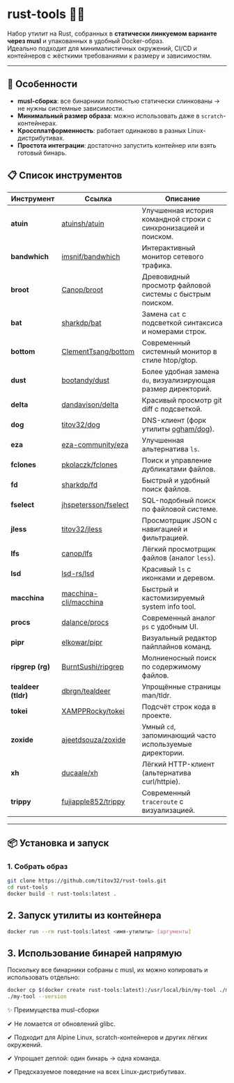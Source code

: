 # rust-tools 🦀🔧

Набор утилит на Rust, собранных в **статически линкуемом варианте через musl** и упакованных в удобный Docker-образ.  
Идеально подходит для минималистичных окружений, CI/CD и контейнеров с жёсткими требованиями к размеру и зависимостям.

---

## 🚀 Особенности

- **musl-сборка**: все бинарники полностью статически слинкованы → не нужны системные зависимости.  
- **Минимальный размер образа**: можно использовать даже в `scratch`-контейнерах.  
- **Кроссплатформенность**: работает одинаково в разных Linux-дистрибутивах.  
- **Простота интеграции**: достаточно запустить контейнер или взять готовый бинарь.  

## 📋 Список инструментов

| Инструмент | Ссылка | Описание |
|------------|--------|----------|
| **atuin** | [atuinsh/atuin](https://github.com/atuinsh/atuin) | Улучшенная история командной строки с синхронизацией и поиском. |
| **bandwhich** | [imsnif/bandwhich](https://github.com/imsnif/bandwhich) | Интерактивный монитор сетевого трафика. |
| **broot** | [Canop/broot](https://github.com/Canop/broot) | Древовидный просмотр файловой системы с быстрым поиском. |
| **bat** | [sharkdp/bat](https://github.com/sharkdp/bat) | Замена `cat` с подсветкой синтаксиса и номерами строк. |
| **bottom** | [ClementTsang/bottom](https://github.com/ClementTsang/bottom) | Современный системный монитор в стиле htop/gtop. |
| **dust** | [bootandy/dust](https://github.com/bootandy/dust) | Более удобная замена `du`, визуализирующая размер директорий. |
| **delta** | [dandavison/delta](https://github.com/dandavison/delta) | Красивый просмотр git diff с подсветкой. |
| **dog** | [titov32/dog](https://github.com/titov32/dog) | DNS-клиент (форк утилиты [ogham/dog](https://github.com/ogham/dog)). |
| **eza** | [eza-community/eza](https://github.com/eza-community/eza) | Улучшенная альтернатива `ls`. |
| **fclones** | [pkolaczk/fclones](https://github.com/pkolaczk/fclones) | Поиск и управление дубликатами файлов. |
| **fd** | [sharkdp/fd](https://github.com/sharkdp/fd) | Быстрый и удобный поиск файлов. |
| **fselect** | [jhspetersson/fselect](https://github.com/jhspetersson/fselect) | SQL-подобный поиск по файловой системе. |
| **jless** | [titov32/jless](https://github.com/titov32/jless) | Просмотрщик JSON с навигацией и фильтрацией. |
| **lfs** | [canop/lfs](https://crates.io/crates/lfs) | Лёгкий просмотрщик файлов (аналог `less`). |
| **lsd** | [lsd-rs/lsd](https://github.com/lsd-rs/lsd) | Красивый `ls` с иконками и деревом. |
| **macchina** | [macchina-cli/macchina](https://github.com/Macchina-CLI/macchina) | Быстрый и кастомизируемый system info tool. |
| **procs** | [dalance/procs](https://github.com/dalance/procs) | Современный аналог `ps` с удобным UI. |
| **pipr** | [elkowar/pipr](https://github.com/elkowar/pipr) | Визуальный редактор пайплайнов команд. |
| **ripgrep (rg)** | [BurntSushi/ripgrep](https://github.com/BurntSushi/ripgrep) | Молниеносный поиск по содержимому файлов. |
| **tealdeer (tldr)** | [dbrgn/tealdeer](https://github.com/dbrgn/tealdeer) | Упрощённые страницы man/tldr. |
| **tokei** | [XAMPPRocky/tokei](https://github.com/XAMPPRocky/tokei) | Подсчёт строк кода в проекте. |
| **zoxide** | [ajeetdsouza/zoxide](https://github.com/ajeetdsouza/zoxide) | Умный `cd`, запоминающий часто используемые директории. |
| **xh** | [ducaale/xh](https://github.com/ducaale/xh) | Лёгкий HTTP-клиент (альтернатива curl/httpie). |
| **trippy** | [fujiapple852/trippy](https://github.com/fujiapple852/trippy) | Современный `traceroute` с визуализацией. |

---

## 📦 Установка и запуск

### 1. Собрать образ

```bash
git clone https://github.com/titov32/rust-tools.git
cd rust-tools
docker build -t rust-tools:latest .
```
## 2. Запуск утилиты из контейнера

```bash
docker run --rm rust-tools:latest <имя-утилиты> [аргументы]
```

## 3. Использование бинарей напрямую

Поскольку все бинарники собраны с musl, их можно копировать и использовать отдельно:

```bash
docker cp $(docker create rust-tools:latest):/usr/local/bin/my-tool ./my-tool
./my-tool --version
```

✨ Преимущества musl-сборки

✔ Не ломается от обновлений glibc.

✔ Подходит для Alpine Linux, scratch-контейнеров и других лёгких окружений.

✔ Упрощает деплой: один бинарь → одна команда.

✔ Предсказуемое поведение на всех Linux-дистрибутивах.
